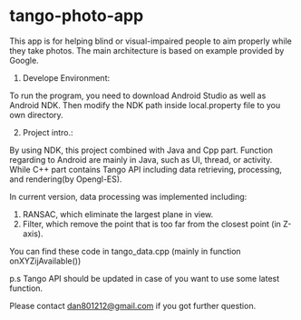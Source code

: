 # tango-photo-app
This app is for helping blind or visual-impaired people to aim properly while they take photos. The main architecture is based on example provided by Google.

1. Develope Environment:
  
  To run the program, you need to download Android Studio as well as Android NDK. Then modify the NDK path inside local.property file to you own directory.

2. Project intro.:

  By using NDK, this project combined with Java and Cpp part.
  Function regarding to Android are mainly in Java, such as UI, thread, or activity.
  While C++ part contains Tango API including data retrieving, processing, and rendering(by Opengl-ES).
  
  In current version, data processing was implemented including: 
  1. RANSAC, which eliminate the largest plane in view.
  2. Filter, which remove the point that is too far from the closest point (in Z-axis).
  
  You can find these code in tango_data.cpp (mainly in function onXYZijAvailable())


p.s Tango API should be updated in case of you want to use some latest function.

Please contact dan801212@gmail.com if you got further question.
